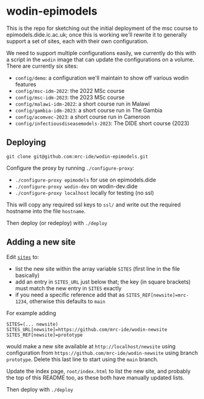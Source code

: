 # wodin-epimodels

This is the repo for sketching out the initial deployment of the msc course to epimodels.dide.ic.ac.uk; once this is working we'll rewrite it to generally support a set of sites, each with their own configuration.

We need to support multiple configurations easily, we currently do this with a script in the `wodin` image that can update the configurations on a volume. There are currently six sites:

* `config/demo`: a configuration we'll maintain to show off various wodin features
* `config/msc-idm-2022`: the 2022 MSc course
* `config/msc-idm-2023`: the 2023 MSc course
* `config/malawi-idm-2022`: a short course run in Malawi
* `config/gambia-idm-2023`: a short course run in The Gambia
* `config/acomvec-2023`: a short course run in Cameroon
* `config/infectiousdiseasemodels-2023`: The DIDE short course (2023)

## Deploying

```
git clone git@github.com:mrc-ide/wodin-epimodels.git
```

Configure the proxy by running `./configure-proxy`:

* `./configure-proxy epimodels` for use on epimodels.dide
* `./configure-proxy wodin-dev` on wodin-dev.dide
* `./configure-proxy localhost` locally for testing (no ssl)

This will copy any required ssl keys to `ssl/` and write out the required hostname into the file `hostname`.

Then deploy (or redeploy) with `./deploy`

## Adding a new site

Edit [`sites`](sites) to:

* list the new site within the array variable `SITES` (first line in the file basically)
* add an entry in `SITES_URL` just below that; the key (in square brackets) must match the new entry in `SITES` exactly
* if you need a specific reference add that as `SITES_REF[newsite]=mrc-1234`, otherwise this defaults to `main`

For example adding

```
SITES=(... newsite)
SITES_URL[newsite]=https://github.com/mrc-ide/wodin-newsite
SITES_REF[newsite]=prototype
```

would make a new site available at `http://localhost/newsite` using configuration from `https://github.com/mrc-ide/wodin-newsite` using branch `prototype`. Delete this last line to start using the `main` branch.

Update the index page, `root/index.html` to list the new site, and probably the top of this README too, as these both have manually updated lists.

Then deploy with `./deploy`
